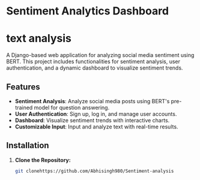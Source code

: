 # Sentiment  Analytics Dashboard

# text analysis

A Django-based web application for analyzing social media sentiment using BERT. This project includes functionalities for sentiment analysis, user authentication, and a dynamic dashboard to visualize sentiment trends.

## Features

- **Sentiment Analysis**: Analyze social media posts using BERT's pre-trained model for question answering.
- **User Authentication**: Sign up, log in, and manage user accounts.
- **Dashboard**: Visualize sentiment trends with interactive charts.
- **Customizable Input**: Input and analyze text with real-time results.

## Installation

1. **Clone the Repository:**

   ```bash
   git clonehttps://github.com/Abhisingh980/Sentiment-analysis
